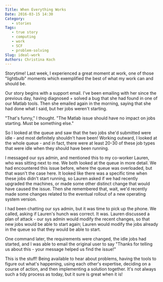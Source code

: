 ```yaml
---
Title: When Everything Works
Date: 2016-03-15 14:30
Category: 
   - stories
Tags: 
   - true story
   - computing
   - work
   - SCF 
   - problem-solving
Slug: ideal-work
Authors: Christina Koch
---
```


Storytime!  Last week, I experienced a great moment at work, 
one of those "lightbulb" moments which exemplified the best of 
what my work can and should be.  

Our story begins with a support email. I've been emailing with her 
since the previous day, having diagnosed + solved a bug that she 
had found in one of our Matlab tools.  Then she emailed 
again in the morning, saying that she had done what I said, but her 
jobs weren't starting.  

"That's funny," I thought. "The Matlab issue should have no impact 
on jobs starting. Must be something else."  

So I looked at the queue and saw that the two jobs she'd submitted 
were idle - and most definitely shouldn't have been!  Working outward, 
I looked at the whole queue - and in fact, there were at least 20-30 
of these job types that were idle when they should have been running.  

I messaged our sys admin, and mentioned this to my co-worker Lauren, who was
sitting next to me.  We both looked at the queue in more detail.  We had
encountered this issue before, where the queue was overloaded, but that wasn't
the case here.  It looked like there was a specific time when these 
jobs didn't start running, so Lauren asked if we had recently upgraded the 
machines, or made some other distinct change that would have caused the issue.  Then 
she remembered that, wait, we'd recently made some changes related to 
the eventual rollout of a new operating system version.  

I had been chatting our sys admin, but it was time to pick up the 
phone.  We called, asking if Lauren's 
hunch was correct.  It was.  Lauren discussed
a plan of attack - our sys admin would modify the recent changes, so that 
new jobs would be able to start again; Lauren would modify the jobs already in the queue 
so that they would be able to start.  

One command later, the requirements were changed, the idle jobs had started, 
and I was able to email the original user to say "Thanks for telling us about this - 
your message helped us find the issue!"  

This is the stuff!  Being available to hear about problems, 
having the tools to figure out what's happening, using each other's expertise, 
deciding on a course of action, and then implementing a solution together.  It's not always 
such a tidy process as today, but it sure is great when it is!  
